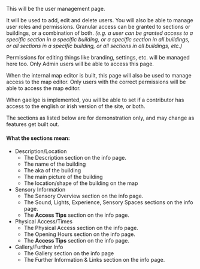 This will be the user management page.

It will be used to add, edit and delete users. You will also be able to manage user roles and permissions. Granular access can be granted to sections or buildings, or a combination of both. _(e.g. a user can be granted access to a specific section in a specific building, or a specific section in all buildings, or all sections in a specific building, or all sections in all buildings, etc.)_

Permissions for editing things like branding, settings, etc. will be managed here too. Only Admin users will be able to access this page.

When the internal map editor is built, this page will also be used to manage access to the map editor. Only users with the correct permissions will be able to access the map editor.

When gaeilge is implemented, you will be able to set if a contributor has access to the english or irish version of the site, or both.

The sections as listed below are for demonstration only, and may change as features get built out.

#### What the sections mean:
* Description/Location
    * The Description section on the info page.
    * The name of the building
    * The aka of the building
    * The main picture of the building
    * The location/shape of the building on the map
* Sensory Information
    * The Sensory Overview section on the info page.
    * The Sound, Lights, Experience, Sensory Spaces sections on the info page.
    * The **Access Tips** section on the info page.
* Physical Access/Times
    * The Physical Access section on the info page.
    * The Opening Hours section on the info page.
    * The **Access Tips** section on the info page.
* Gallery/Further Info 
    * The Gallery section on the info page
    * The Further Information & Links section on the info page.
